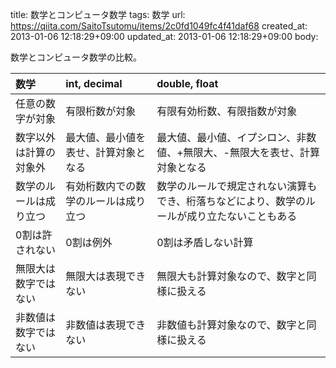 title: 数学とコンピュータ数学
tags: 数学
url: https://qiita.com/SaitoTsutomu/items/2c0fd1049fc4f41daf68
created_at: 2013-01-06 12:18:29+09:00
updated_at: 2013-01-06 12:18:29+09:00
body:

数学とコンピュータ数学の比較。

|数学|int, decimal|double, float|
|:--|:--|:--|
|任意の数字が対象|有限桁数が対象|有限有効桁数、有限指数が対象|
|数字以外は計算の対象外|最大値、最小値を表せ、計算対象となる|最大値、最小値、イプシロン、非数値、+無限大、-無限大を表せ、計算対象となる|
|数学のルールは成り立つ|有効桁数内での数学のルールは成り立つ|数学のルールで規定されない演算もでき、桁落ちなどにより、数学のルールが成り立たないこともある|
|0割は許されない|0割は例外|0割は矛盾しない計算|
|無限大は数字ではない|無限大は表現できない|無限大も計算対象なので、数字と同様に扱える|
|非数値は数字ではない|非数値は表現できない|非数値も計算対象なので、数字と同様に扱える|

